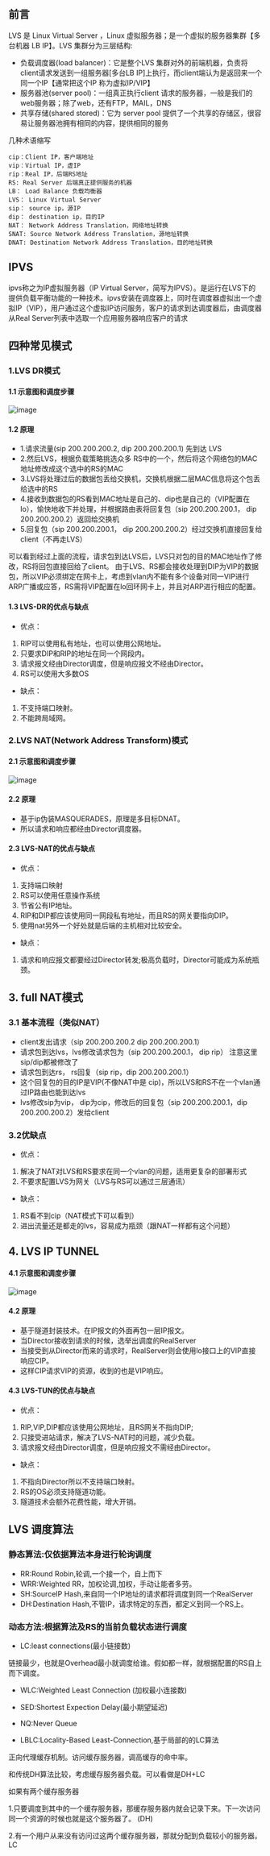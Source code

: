 ## 前言
LVS 是 Linux  Virtual Server ，Linux 虚拟服务器；是一个虚拟的服务器集群【多台机器 LB IP】。LVS 集群分为三层结构:

- 负载调度器(load balancer)：它是整个LVS 集群对外的前端机器，负责将client请求发送到一组服务器[多台LB IP]上执行，而client端认为是返回来一个同一个IP【通常把这个IP 称为虚拟IP/VIP】
- 服务器池(server pool)：一组真正执行client 请求的服务器，一般是我们的web服务器；除了web，还有FTP，MAIL，DNS
- 共享存储(shared stored)：它为 server pool 提供了一个共享的存储区，很容易让服务器池拥有相同的内容，提供相同的服务

几种术语缩写
```
cip：Client IP，客户端地址
vip：Virtual IP，虚IP
rip：Real IP，后端RS地址
RS: Real Server 后端真正提供服务的机器
LB： Load Balance 负载均衡器
LVS： Linux Virtual Server
sip： source ip，源IP
dip： destination ip，目的IP
NAT： Network Address Translation，网络地址转换
SNAT: Source Network Address Translation，源地址转换
DNAT: Destination Network Address Translation，目的地址转换
```
## IPVS
ipvs称之为IP虚拟服务器（IP Virtual Server，简写为IPVS）。是运行在LVS下的提供负载平衡功能的一种技术。ipvs安装在调度器上，同时在调度器虚拟出一个虚拟IP（VIP），用户通过这个虚拟IP访问服务，客户的请求到达调度器后，由调度器从Real Server列表中选取一个应用服务器响应客户的请求

## 四种常见模式
### 1.LVS DR模式

#### 1.1 示意图和调度步骤
![image](images/lvs-dr.jpg)
#### 1.2 原理

- 1.请求流量(sip 200.200.200.2, dip 200.200.200.1) 先到达 LVS
- 2.然后LVS，根据负载策略挑选众多 RS中的一个，然后将这个网络包的MAC地址修改成这个选中的RS的MAC
- 3.LVS将处理过后的数据包丢给交换机，交换机根据二层MAC信息将这个包丢给选中的RS
- 4.接收到数据包的RS看到MAC地址是自己的、dip也是自己的（VIP配置在lo），愉快地收下并处理，并根据路由表将回复包（sip 200.200.200.1， dip 200.200.200.2）返回给交换机
- 5.回复包（sip 200.200.200.1， dip 200.200.200.2）经过交换机直接回复给client（不再走LVS）

可以看到经过上面的流程，请求包到达LVS后，LVS只对包的目的MAC地址作了修改，RS将回包直接回给了client。
由于LVS、RS都会接收处理到DIP为VIP的数据包，所以VIP必须绑定在网卡上，考虑到vlan内不能有多个设备对同一VIP进行ARP广播或应答，RS需将VIP配置在lo回环网卡上，并且对ARP进行相应的配置。

#### 1.3 LVS-DR的优点与缺点
- 优点：
1. RIP可以使用私有地址，也可以使用公网地址。
2. 只要求DIP和RIP的地址在同一个网段内。
3. 请求报文经由Director调度，但是响应报文不经由Director。
4. RS可以使用大多数OS
- 缺点：
1. 不支持端口映射。
2. 不能跨局域网。

### 2.LVS NAT(Network Address Transform)模式
#### 2.1 示意图和调度步骤
![image](images/lvs-nat.jpg)

#### 2.2 原理
- 基于ip伪装MASQUERADES，原理是多目标DNAT。
- 所以请求和响应都经由Director调度器。

#### 2.3 LVS-NAT的优点与缺点
- 优点：
1. 支持端口映射
2. RS可以使用任意操作系统
3. 节省公有IP地址。
4. RIP和DIP都应该使用同一网段私有地址，而且RS的网关要指向DIP。
5. 使用nat另外一个好处就是后端的主机相对比较安全。
- 缺点：
1. 请求和响应报文都要经过Director转发;极高负载时，Director可能成为系统瓶颈。

## 3. full NAT模式
### 3.1 基本流程（类似NAT）
- client发出请求（sip 200.200.200.2 dip 200.200.200.1）
- 请求包到达lvs，lvs修改请求包为（sip 200.200.200.1， dip rip） 注意这里sip/dip都被修改了
- 请求包到达rs， rs回复（sip rip，dip 200.200.200.1）
- 这个回复包的目的IP是VIP(不像NAT中是 cip)，所以LVS和RS不在一个vlan通过IP路由也能到达lvs
- lvs修改sip为vip， dip为cip，修改后的回复包（sip 200.200.200.1，dip 200.200.200.2）发给client

### 3.2优缺点

- 优点：
1. 解决了NAT对LVS和RS要求在同一个vlan的问题，适用更复杂的部署形式
2. 不要求配置LVS为网关（LVS与RS可以通过三层通讯）
- 缺点：
1. RS看不到cip（NAT模式下可以看到）
2. 进出流量还是都走的lvs，容易成为瓶颈（跟NAT一样都有这个问题）

## 4. LVS IP TUNNEL

#### 4.1 示意图和调度步骤
![image](images/lvs-ip-tunnel.jpg)

#### 4.2 原理
- 基于隧道封装技术。在IP报文的外面再包一层IP报文。
- 当Director接收到请求的时候，选举出调度的RealServer
- 当接受到从Director而来的请求时，RealServer则会使用lo接口上的VIP直接响应CIP。
- 这样CIP请求VIP的资源，收到的也是VIP响应。

#### 4.3 LVS-TUN的优点与缺点
- 优点：
1. RIP,VIP,DIP都应该使用公网地址，且RS网关不指向DIP;
2. 只接受进站请求，解决了LVS-NAT时的问题，减少负载。
3. 请求报文经由Director调度，但是响应报文不需经由Director。
- 缺点：
1. 不指向Director所以不支持端口映射。
2. RS的OS必须支持隧道功能。
3. 隧道技术会额外花费性能，增大开销。

## LVS 调度算法
### 静态算法:仅依据算法本身进行轮询调度
- RR:Round Robin,轮调,一个接一个，自上而下
- WRR:Weighted RR，加权论调,加权，手动让能者多劳。
- SH:SourceIP Hash,来自同一个IP地址的请求都将调度到同一个RealServer
- DH:Destination Hash,不管IP，请求特定的东西，都定义到同一个RS上。

### 动态方法:根据算法及RS的当前负载状态进行调度
- LC:least connections(最小链接数)

链接最少，也就是Overhead最小就调度给谁。假如都一样，就根据配置的RS自上而下调度。

- WLC:Weighted Least Connection (加权最小连接数)


- SED:Shortest Expection Delay(最小期望延迟)

- NQ:Never Queue

- LBLC:Locality-Based Least-Connection,基于局部的的LC算法

正向代理缓存机制。访问缓存服务器，调高缓存的命中率。

和传统DH算法比较，考虑缓存服务器负载。可以看做是DH+LC

如果有两个缓存服务器

1.只要调度到其中的一个缓存服务器，那缓存服务器内就会记录下来。下一次访问同一个资源的时候也就是这个服务器了。 (DH)

2.有一个用户从来没有访问过这两个缓存服务器，那就分配到负载较小的服务器。LC

